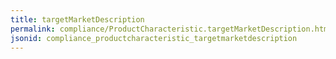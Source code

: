 ```yaml
---
title: targetMarketDescription
permalink: compliance/ProductCharacteristic.targetMarketDescription.html
jsonid: compliance_productcharacteristic_targetmarketdescription
---
```


